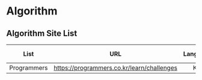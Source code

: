 # Algorithm 



## Algorithm Site List

|         List          | URL                                        | Language | Remarks |         My own         |
| :-------------------: | ------------------------------------------ | :------: | :-----: | :--------------------: |
|      Programmers      | https://programmers.co.kr/learn/challenges |   Kor    |         |                        |

